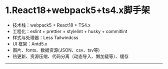 # 1.React18+webpack5+ts4.x脚手架

- 技术栈：webpack5 + React18 + TS4.x
- 工程化：eslint + prettier + stylelint + husky + commitlint
- 样式与处理器：Less Tailwindcss
- UI 框架：Antd5.x
- 图片、fonts、数据资源(JSON、csv、tsv等)
- 热更新、资源压缩、代码分离（动态导入、懒加载等）、缓存
***

